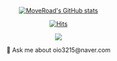 <div align=center>
  
  [![MoveRoad's GitHub stats](https://github-readme-stats.vercel.app/api?username=MoveRoad)](https://github.com/MoveRoad/github-readme-stats)
  
  [![Hits](https://hits.seeyoufarm.com/api/count/incr/badge.svg?url=https%3A%2F%2Fgithub.com%2FMoveRoad&count_bg=%2379C83D&title_bg=%2359D98E&icon=linux.svg&icon_color=%23000000&title=visited&edge_flat=false)](https://hits.seeyoufarm.com)
  
  <a href="https://moveroad.tistory.com/">
    <img
    src="http://img.shields.io/badge/-Tech%20Blog-655ced?style=flat&logo=github&link=https://moveroad.tistory.com/"
    style="height : auto; margin-left : 10px; margin-right : 10px;"/>
  </a> 
 
  <p> 💬 Ask me about oio3215@naver.com </p>
  
</div>

<!--
<a href="mailto:quf8093@gmail.com">
    <img
    src="https://img.shields.io/badge/Gmail-d14836?style=flat-square&logo=Gmail&logoColor=white&link=mailto:quf8093@gmail.com"
    style="height : auto; margin-left : 10px; margin-right : 10px;"/>
  </a>

**MoveRoad/MoveRoad** is a ✨ _special_ ✨ repository because its `README.md` (this file) appears on your GitHub profile.

Here are some ideas to get you started:

- 🔭 I’m currently working on ...
- 🌱 I’m currently learning ...
- 👯 I’m looking to collaborate on ...
- 🤔 I’m looking for help with ...
- 💬 Ask me about ...
- 📫 How to reach me: ...
- 😄 Pronouns: ...
- ⚡ Fun fact: ...
-->

